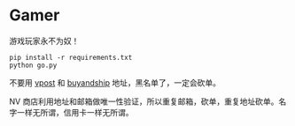 Gamer
==============

游戏玩家永不为奴！

```
pip install -r requirements.txt
python go.py
```

不要用 [vpost](https://vpost.com/) 和 [buyandship](https://www.buyandship.com.sg/) 地址，黑名单了，一定会砍单。

NV 商店利用地址和邮箱做唯一性验证，所以重复邮箱，砍单，重复地址砍单。名字一样无所谓，信用卡一样无所谓。

